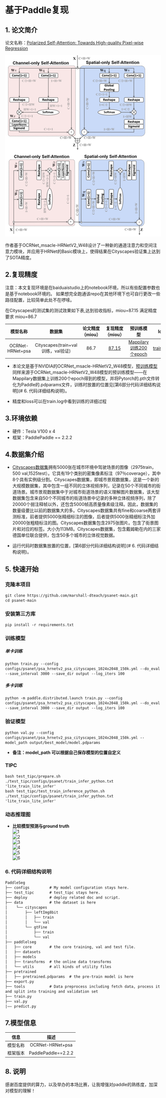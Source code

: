 

# 基于Paddle复现

## 1. 论文简介

论文名称：[Polarized Self-Attention: Towards High-quality Pixel-wise Regression](https://arxiv.org/pdf/2107.00782.pdf)

![Polarized Self-Attention](README.assets/psanet相关图片.png)

作者基于OCRNet_msacle-HRNetV2_W48设计了一种新的通道注意力和空间注意力模块，并应用于HRNet的Basic模块上，使得结果在Cityscapes验证集上达到了SOTA精度。

## 2.复现精度

注意：本文复现环境是在baiduaistudio上的notebook环境，所以有些配置参数也是基于notebook环境的。 如果想完全跑通该repo在其他环境下也可自行更改一些路径配置，比较简单此处不在啰嗦。

在Cityscapes的测试集的测试效果如下表,达到验收指标，miou=87.15 满足精度要求 miou=86.7

|     模型名称     |               数据集               | 论文精度（miou） |                       复现精度（miou）                       |                          预训练模型                          | log                                                          |
| :--------------: | :--------------------------------: | :--------------: | :----------------------------------------------------------: | :----------------------------------------------------------: | ------------------------------------------------------------ |
| OCRNet-HRNet+psa | Cityscapes(train+val训练，val验证) |       86.7       | [87.15](https://pan.baidu.com/s/1EIHDbtIjx76h9-RI_WZxhg?pwd=CAVS) | [Mappilary训练200个epoch](https://pan.baidu.com/s/1AcD7C7uTYW01AUNtMjTDsQ?pwd=CAVS) | [train.log](https://raw.githubusercontent.com/marshall-dteach/psanet-main/main/log/trainer-0.txt) |

- 本论文是基于NVIDIA的OCRNet_msacle-HRNetV2_W48模型，[预训练模型](https://drive.google.com/open?id=1fs-uLzXvmsISbS635eRZCc5uzQdBIZ_U)同样来源于OCRNet_msacle-HRNetV2_W48模型的预训练模型——在Mappilary数据集上训练200个epoch得到的模型，并将Pytorch的.pth文件转化为Paddle的.pdparams文件，训练时放置的位置见[第6部分代码详细结构说明](#  6. 代码详细结构说明)。

- 精度和loss可以在train.log中看到训练的详细过程


## 3.环境依赖

- 硬件：Tesla V100 x 4
- 框架：PaddlePaddle == 2.2.2



## 4.数据集介绍

- [Cityscapes数据集](https://www.cityscapes-dataset.com/)拥有5000张在城市环境中驾驶场景的图像（2975train，500 val,1525test）。它具有19个类别的密集像素标注（97％coverage），其中8个具有实例级分割。Cityscapes数据集，即城市景观数据集，这是一个新的大规模数据集，其中包含一组不同的立体视频序列，记录在50个不同城市的街道场景。城市景观数据集中于对城市街道场景的语义理解图片数据集，该大型数据集包含来自50个不同城市的街道场景中记录的多种立体视频序列，除了20000个弱注释帧以外，还包含5000帧高质量像素级注释。因此，数据集的数量级要比以前的数据集大的多。Cityscapes数据集共有fine和coarse两套评测标准，前者提供5000张精细标注的图像，后者提供5000张精细标注外加20000张粗糙标注的图。Cityscapes数据集包含2975张图片。包含了街景图片和对应的标签。大小为113MB。Cityscapes数据集，包含戴姆勒在内的三家德国单位联合提供，包含50多个城市的立体视觉数据。

- 运行代码时数据集放置的位置，[第6部分代码详细结构说明](#  6. 代码详细结构说明)。


## 5. 快速开始

### 克隆本项目

~~~shell
git clone https://github.com/marshall-dteach/psanet-main.git
cd psanet-main
~~~
### 安装第三方库

~~~shell
pip install -r requirements.txt
~~~

### 训练模型

##### 单卡训练

  ~~~shell
python train.py --config configs/psanet/psa_hrnetv2_psa_cityscapes_1024x2048_150k.yml --do_eval --save_interval 3000 --save_dir output --log_iters 100
  ~~~
##### 多卡训练

~~~shell
python -m paddle.distributed.launch train.py --config configs/psanet/psa_hrnetv2_psa_cityscapes_1024x2048_150k.yml --do_eval --save_interval 3000 --save_dir output --log_iters 100
~~~

  ### 验证模型

  ~~~shell
python val.py --config configs/psanet/psa_hrnetv2_psa_cityscapes_1024x2048_150k.yml --model_path output/best_model/model.pdparams
  ~~~
- **备注：model_path 可以根据自己保存模型的位置自定义**

### TIPC

~~~shell
bash test_tipc/prepare.sh ./test_tipc/configs/psanet/train_infer_python.txt 'lite_train_lite_infer'
bash test_tipc/test_train_inference_python.sh ./test_tipc/configs/psanet/train_infer_python.txt 'lite_train_lite_infer'
~~~

### 动态推理图

- **比较模型预测与ground truth**  
  ![1](https://user-images.githubusercontent.com/63546191/169755335-068bbf51-25c2-4bc3-a589-adcc5c2261eb.png)  
  ![2](https://user-images.githubusercontent.com/63546191/169755356-e49bd5d2-b293-467f-8822-c40e959536e7.png)  
  ![3](https://user-images.githubusercontent.com/63546191/169755371-fe093a13-7115-4b86-9faf-1104c8c4c8b0.png)  
  ![4](https://user-images.githubusercontent.com/63546191/169755407-3fb01395-ec1d-4398-bfc8-20d42ce3950b.png)  
  ![5](https://user-images.githubusercontent.com/63546191/169755436-936867a7-d53f-4588-9b48-72fff455dc70.png)  
  ![6](https://user-images.githubusercontent.com/63546191/169755571-93992eb7-2a6e-4e3f-aa5f-10105d45f505.png)  

### 6. 代码详细结构说明

~~~shell
PaddleSeg
├── configs         # My model configuration stays here.  
├── test_tipc       # test_tipc stays here.
├── deploy          # deploy related doc and script.
├── data            # the dataset is here
│    └── cityscapes
│        ├── leftImg8bit
│        │   ├── train
│        │   └── val
│        └── gtFine
│            ├── train
│            └── val
├── paddlelseg  
│   ├── core        # the core training, val and test file.
│   ├── datasets  
│   ├── models  
│   ├── transforms  # the online data transforms
│   └── utils       # all kinds of utility files
├── pretrained
│   ├── pretrained.pdparams  # the pre-train model is here
├── export.py
├── tools           # Data preprocess including fetch data, process it and split into training and validation set
├── train.py
├── val.py
|—— predict.py
~~~

## 7.模型信息

|   信息   |        描述         |
| :------: | :-----------------: |
| 模型名称 |  OCRNet-HRNet+psa   |
| 框架版本 | PaddlePaddle==2.2.2 |

## 8. 说明

感谢百度提供的算力，以及举办的本场比赛，让我增强对paddle的熟练度，加深对模型的理解！
